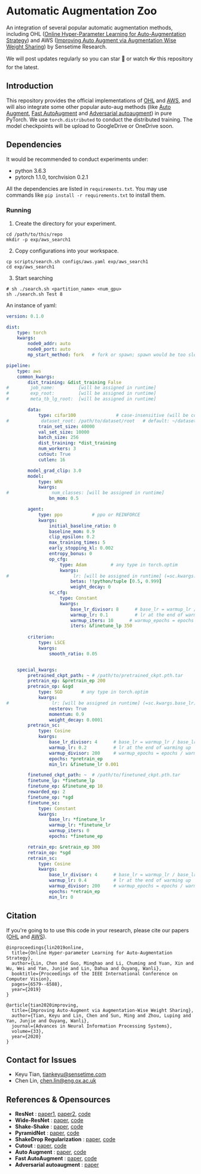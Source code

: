 # Automatic Augmentation Zoo

An integration of several popular automatic augmentation methods, including OHL ([Online Hyper-Parameter Learning for Auto-Augmentation Strategy](http://openaccess.thecvf.com/content_ICCV_2019/papers/Lin_Online_Hyper-Parameter_Learning_for_Auto-Augmentation_Strategy_ICCV_2019_paper.pdf)) and AWS ([Improving Auto Augment via Augmentation Wise Weight Sharing](https://arxiv.org/abs/2009.14737)) by Sensetime Research.

We will post updates regularly so you can star 🌟 or watch 👓 this repository for the latest.


## Introduction
This repository provides the official implementations of [OHL](http://openaccess.thecvf.com/content_ICCV_2019/papers/Lin_Online_Hyper-Parameter_Learning_for_Auto-Augmentation_Strategy_ICCV_2019_paper.pdf) and [AWS](https://arxiv.org/abs/2009.14737), and will also integrate some other popular auto-aug methods (like [Auto Augment](https://openaccess.thecvf.com/content_CVPR_2019/papers/Cubuk_AutoAugment_Learning_Augmentation_Strategies_From_Data_CVPR_2019_paper.pdf), [Fast AutoAugment](http://papers.nips.cc/paper/8892-fast-autoaugment.pdf) and [Adversarial autoaugment](https://arxiv.org/pdf/1912.11188)) in pure PyTorch.
We use `torch.distributed` to conduct the distributed training. The model checkpoints will be upload to GoogleDrive or OneDrive soon.


<!-- ## Our Trained Model / Checkpoint -->

<!-- + OneDrive: [Link](https://1drv.ms/u/s!Am_mmG2-KsrnajesvSdfsq_cN48?e=aHVppN) -->



## Dependencies

It would be recommended to conduct experiments under:

- python 3.6.3
- pytorch 1.1.0, torchvision 0.2.1


All the dependencies are listed in `requirements.txt`. You may use commands like `pip install -r requirements.txt` to install them.


### Running

1. Create the directory for your experiment.
```shell
cd /path/to/this/repo
mkdir -p exp/aws_search1
```

2. Copy configurations into your workspace.
```shell
cp scripts/search.sh configs/aws.yaml exp/aws_search1
cd exp/aws_search1
```

3. Start searching
```shell
# sh ./search.sh <partition_name> <num_gpu>
sh ./search.sh Test 8
```

An instance of yaml:

```yaml
version: 0.1.0

dist:
    type: torch
    kwargs:
        node0_addr: auto
        node0_port: auto
        mp_start_method: fork   # fork or spawn; spawn would be too slow for Dalaloader

pipeline:
    type: aws
    common_kwargs:
        dist_training: &dist_training False
#        job_name:         [will be assigned in runtime]
#        exp_root:         [will be assigned in runtime]
#        meta_tb_lg_root:  [will be assigned in runtime]

        data:
            type: cifar100               # case-insensitive (will be converted to lower case in runtime)
#            dataset_root: /path/to/dataset/root   # default: ~/datasets/[type]
            train_set_size: 40000
            val_set_size: 10000
            batch_size: 256
            dist_training: *dist_training
            num_workers: 3
            cutout: True
            cutlen: 16

        model_grad_clip: 3.0
        model:
            type: WRN
            kwargs:
#                num_classes: [will be assigned in runtime]
                bn_mom: 0.5

        agent:
            type: ppo           # ppo or REINFORCE
            kwargs:
                initial_baseline_ratio: 0
                baseline_mom: 0.9
                clip_epsilon: 0.2
                max_training_times: 5
                early_stopping_kl: 0.002
                entropy_bonus: 0
                op_cfg:
                    type: Adam         # any type in torch.optim
                    kwargs:
#                        lr: [will be assigned in runtime] (=sc.kwargs.base_lr)
                        betas: !!python/tuple [0.5, 0.999]
                        weight_decay: 0
                sc_cfg:
                    type: Constant
                    kwargs:
                        base_lr_divisor: 8      # base_lr = warmup_lr / base_lr_divisor
                        warmup_lr: 0.1          # lr at the end of warming up
                        warmup_iters: 10      # warmup_epochs = epochs / warmup_divisor
                        iters: &finetune_lp 350
        
        criterion:
            type: LSCE
            kwargs:
                smooth_ratio: 0.05


    special_kwargs:
        pretrained_ckpt_path: ~ # /path/to/pretrained_ckpt.pth.tar
        pretrain_ep: &pretrain_ep 200
        pretrain_op: &sgd
            type: SGD       # any type in torch.optim
            kwargs:
#                lr: [will be assigned in runtime] (=sc.kwargs.base_lr)
                nesterov: True
                momentum: 0.9
                weight_decay: 0.0001
        pretrain_sc:
            type: Cosine
            kwargs:
                base_lr_divisor: 4      # base_lr = warmup_lr / base_lr_divisor
                warmup_lr: 0.2          # lr at the end of warming up
                warmup_divisor: 200     # warmup_epochs = epochs / warmup_divisor
                epochs: *pretrain_ep
                min_lr: &finetune_lr 0.001

        finetuned_ckpt_path: ~  # /path/to/finetuned_ckpt.pth.tar
        finetune_lp: *finetune_lp
        finetune_ep: &finetune_ep 10
        rewarded_ep: 2
        finetune_op: *sgd
        finetune_sc:
            type: Constant
            kwargs:
                base_lr: *finetune_lr
                warmup_lr: *finetune_lr
                warmup_iters: 0
                epochs: *finetune_ep

        retrain_ep: &retrain_ep 300
        retrain_op: *sgd
        retrain_sc:
            type: Cosine
            kwargs:
                base_lr_divisor: 4      # base_lr = warmup_lr / base_lr_divisor
                warmup_lr: 0.4          # lr at the end of warming up
                warmup_divisor: 200     # warmup_epochs = epochs / warmup_divisor
                epochs: *retrain_ep
                min_lr: 0

```


## Citation

If you're going to to use this code in your research, please cite our papers ([OHL](https://arxiv.org/abs/1905.07373) and [AWS](https://arxiv.org/abs/2009.14737)).

```
@inproceedings{lin2019online,
  title={Online Hyper-parameter Learning for Auto-Augmentation Strategy},
  author={Lin, Chen and Guo, Minghao and Li, Chuming and Yuan, Xin and Wu, Wei and Yan, Junjie and Lin, Dahua and Ouyang, Wanli},
  booktitle={Proceedings of the IEEE International Conference on Computer Vision},
  pages={6579--6588},
  year={2019}
}

@article{tian2020improving,
  title={Improving Auto-Augment via Augmentation-Wise Weight Sharing},
  author={Tian, Keyu and Lin, Chen and Sun, Ming and Zhou, Luping and Yan, Junjie and Ouyang, Wanli},
  journal={Advances in Neural Information Processing Systems},
  volume={33},
  year={2020}
}
```

## Contact for Issues
- Keyu Tian, [tiankeyu@sensetime.com](tiankeyu@sensetime.com)
- Chen Lin, [chen.lin@eng.ox.ac.uk](chen.lin@eng.ox.ac.uk)


## References & Opensources

- **ResNet** : [paper1](https://arxiv.org/abs/1512.03385), [paper2](https://arxiv.org/abs/1603.05027), [code](https://github.com/osmr/imgclsmob/tree/master/pytorch/pytorchcv/models)
- **Wide-ResNet** : [paper](https://arxiv.org/pdf/1605.07146), [code](https://github.com/meliketoy/wide-resnet.pytorch)
- **Shake-Shake** : [paper](https://arxiv.org/pdf/1705.07485), [code](https://github.com/owruby/shake-shake_pytorch)
- **PyramidNet** : [paper](https://arxiv.org/abs/1610.02915), [code](https://github.com/dyhan0920/PyramidNet-PyTorch)
- **ShakeDrop Regularization** : [paper](https://arxiv.org/abs/1802.02375), [code](https://github.com/owruby/shake-drop_pytorch)
- **Cutout** : [paper](https://arxiv.org/pdf/1708.04552.pdf), [code](https://github.com/uoguelph-mlrg/Cutout)
- **Auto Augment** : [paper](https://openaccess.thecvf.com/content_CVPR_2019/papers/Cubuk_AutoAugment_Learning_Augmentation_Strategies_From_Data_CVPR_2019_paper.pdf), [code](https://github.com/tensorflow/models/tree/master/research/autoaugment)
- **Fast AutoAugment** : [paper](https://arxiv.org/abs/1905.00397), [code](https://github.com/kakaobrain/fast-autoaugment)
- **Adversarial autoaugment** : [paper](https://arxiv.org/pdf/1912.11188)

